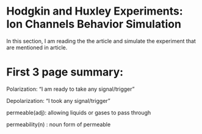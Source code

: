 # Hodgkin and Huxley Experiments: Ion Channels Behavior Simulation

In this section, I am reading the the article and simulate the experiment that are mentioned in article. 

# First 3 page summary:

Polarization: “I am ready to take any signal/trigger”

Depolarization: “I took any signal/trigger”

permeable(adj): allowing liquids or gases to pass through

permeability(n) : noun form of permeable